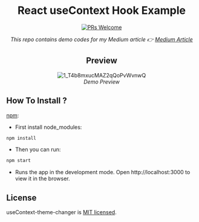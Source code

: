 <div align="center">
  
# React useContext Hook Example
[![PRs Welcome](https://img.shields.io/badge/PRs-welcome-brightgreen.svg?style=flat-square)](http://makeapullrequest.com)<br>

<i>This repo contains demo codes for my Medium article 👉  <a href="https://tsafaelmali.medium.com/usecontext-hookunu-kullanarak-dark-light-mod-lar%C4%B1-nas%C4%B1l-eklenir-1311ed563ae6">Medium Article</a></i>

## Preview 

![1_T4b8mxucMAZ2qQoPvWvnwQ](https://user-images.githubusercontent.com/17435062/106383011-42363f00-63d4-11eb-841a-3d3bc68a996a.gif)<br>
<i>Demo Preview</i>

</div>

## How To Install ? 

[npm]():

- First install node_modules:

```sh
npm install
```

- Then you can run:

```sh
npm start
```

- Runs the app in the development mode. Open http://localhost:3000 to view it in the browser.

## License

useContext-theme-changer is [MIT licensed](./LICENSE).
